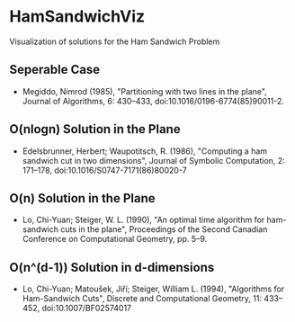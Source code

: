 # HamSandwichViz
Visualization of solutions for the Ham Sandwich Problem

## Seperable Case
- Megiddo, Nimrod (1985), "Partitioning with two lines in the plane", Journal of Algorithms, 6: 430–433, doi:10.1016/0196-6774(85)90011-2.

## O(nlogn) Solution in the Plane
- Edelsbrunner, Herbert; Waupotitsch, R. (1986), "Computing a ham sandwich cut in two dimensions", Journal of Symbolic Computation, 2: 171–178, doi:10.1016/S0747-7171(86)80020-7

## O(n) Solution in the Plane
- Lo, Chi-Yuan; Steiger, W. L. (1990), "An optimal time algorithm for ham-sandwich cuts in the plane", Proceedings of the Second Canadian Conference on Computational Geometry, pp. 5–9.

## O(n^(d-1)) Solution in d-dimensions
- Lo, Chi-Yuan; Matoušek, Jiří; Steiger, William L. (1994), "Algorithms for Ham-Sandwich Cuts", Discrete and Computational Geometry, 11: 433–452, doi:10.1007/BF02574017
